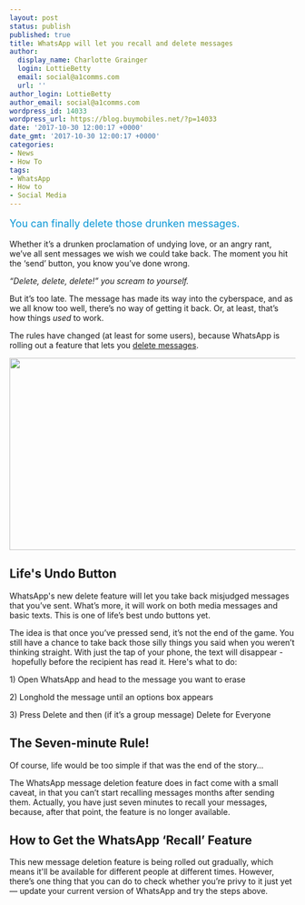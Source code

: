 ```yaml
---
layout: post
status: publish
published: true
title: WhatsApp will let you recall and delete messages
author:
  display_name: Charlotte Grainger
  login: LottieBetty
  email: social@a1comms.com
  url: ''
author_login: LottieBetty
author_email: social@a1comms.com
wordpress_id: 14033
wordpress_url: https://blog.buymobiles.net/?p=14033
date: '2017-10-30 12:00:17 +0000'
date_gmt: '2017-10-30 12:00:17 +0000'
categories:
- News
- How To
tags:
- WhatsApp
- How to
- Social Media
---
```

<p><span class="postStandFirst" style="color: #0896d5; line-height: 26px; font-size: 18px;">You can finally delete those drunken messages.</span></p>
<p>Whether it&rsquo;s a drunken proclamation of undying love, or an angry rant, we&rsquo;ve all sent messages we wish we could take back. The moment you hit the &lsquo;send&rsquo; button, you know you&rsquo;ve done wrong.</p>
<p><em>&ldquo;Delete, delete, delete!&rdquo; you scream to yourself. </em></p>
<p>But it&rsquo;s too late. The message has made its way into the cyberspace, and as we all know too well, there&rsquo;s no way of getting it back. Or, at least, that&rsquo;s how things <em>used</em> to work.</p>
<p>The rules have changed (at least for some users), because WhatsApp is rolling out a feature that lets you <a href="https://faq.whatsapp.com/iphone/26000069" target="_blank" rel="noopener">delete messages</a>.</p>
<p><img class="aligncenter wp-image-14037" src="https://lh3.googleusercontent.com/u4REr3DrGOrvdKz5_n_GXS2kkeiCanmJvOXuRY3kTf_WG3q2al4UDUsZ5UOX6bKL2fA7BbkRJhvnZsJRE7pqfLMf=s0" width="600" height="338" /></p>
<h2>Life's Undo Button</h2>
<p>WhatsApp's new delete feature will let you take back misjudged messages that you&rsquo;ve sent. What&rsquo;s more, it will work on both media messages and basic texts. This is one of life&rsquo;s best undo buttons yet.</p>
<p>The idea is that once you&rsquo;ve pressed send, it&rsquo;s not the end of the game. You still have a chance to take back those silly things you said when you weren&rsquo;t thinking straight. With just the tap of your phone, the text will disappear -&nbsp;hopefully before the recipient has read it. Here's what to do:</p>
<p>1) Open WhatsApp and head to the message you want to erase</p>
<p>2) Longhold the message until an options box appears</p>
<p>3) Press Delete and then (if it&rsquo;s a group message) Delete for Everyone</p>
<h2>The Seven-minute Rule!</h2>
<p>Of course, life would be too simple if that was the end of the story...</p>
<p>The WhatsApp message deletion feature does in fact come with a small caveat, in that you can&rsquo;t start recalling messages months after sending them. Actually, you have just seven minutes to recall your messages, because, after that point, the feature is no longer available.</p>
<h2>How to Get the WhatsApp &lsquo;Recall&rsquo; Feature</h2>
<p>This new message deletion feature is being rolled out gradually, which means it'll be available for different people at different times. However, there&rsquo;s one thing that you can do to check whether you&rsquo;re privy to it just yet &mdash; update your current version of WhatsApp and try the steps above.</p>
